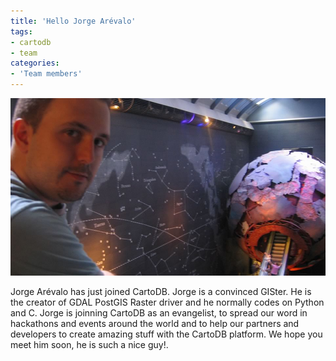 ```yaml
---
title: 'Hello Jorge Arévalo'
tags:
- cartodb
- team
categories:
- 'Team members'
---
```

<div class="wrap"><p><a href="{{page.url}}" class="wrap-border"><img src="/img/posts/2014-10-06-hello-jorge-arevalo/jorge-arevalo-cartodb.jpg" alt="Jorge Arévalo CartoDB" /></a></p></div>

Jorge Arévalo has just joined CartoDB. Jorge is a convinced GISter. He is the creator of GDAL PostGIS Raster driver and he normally codes on Python and C. Jorge is joinning CartoDB as an evangelist, to spread our word in hackathons and events around the world and to help our partners and developers to create amazing stuff with the CartoDB platform. We hope you meet him soon, he is such a nice guy!.
